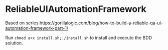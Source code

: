 # ReliableUIAutomationFramework

Based on series https://gorillalogic.com/blog/how-to-build-a-reliable-qa-ui-automation-framework-part-1/

Run `chmod a+x install.sh;./install.sh` to install and execute the BDD solution.
